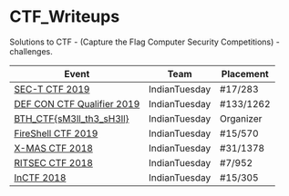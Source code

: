 # CTF_Writeups
Solutions to CTF - (Capture the Flag Computer Security Competitions) - challenges.

| Event                                         | Team        | Placement |
|-----------------------------------------------|:-----------:|-----------|
|[SEC-T CTF 2019](SEC-T_CTF_2019/)|IndianTuesday| #17/283|
|[DEF CON CTF Qualifier 2019](Defcon_CTF_2019/)|IndianTuesday| #133/1262|
|[BTH_CTF{sM3ll_th3_sH3ll}](BTH_CTF{sM3ll_th3_sH3ll}/)|IndianTuesday| Organizer    |
|[FireShell CTF 2019](Fireshell_CTF_2019/)|IndianTuesday| #15/570    |
|[X-MAS CTF 2018](XMAS_CTF_2018/)|IndianTuesday| #31/1378    |
|[RITSEC CTF 2018](RITSEC_CTF_2018/)|IndianTuesday| #7/952    |
|[InCTF 2018](InCTF_2018/)          |IndianTuesday| #15/305   |
